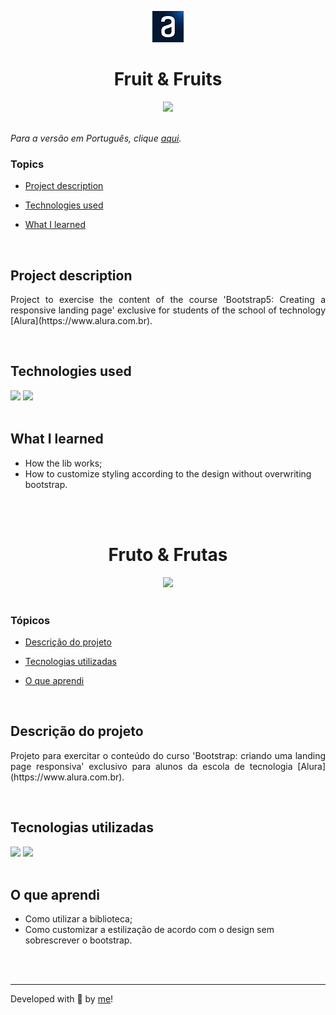 <p align='center'> <img src="./src/alura.jpg" alt="alura logo"> </p>

<h1 align='center'>Fruit & Fruits</h1>

<div align='center'>
	<img src="http://img.shields.io/static/v1?label=STATUS&message=DEVELOPING&color=yellow&style=for-the-badge"/>
</div>

<br>

_Para a versão em Português, clique [aqui](#portuguese)._


### Topics

- [Project description](#project-description)

- [Technologies used](#technologies-used)

- [What I learned](#what-I-learned)

<!-- - [Access the Project](#access-the-project) -->

<br>


## Project description

<p align="justify">
Project to exercise the content of the course 'Bootstrap5: Creating a responsive landing page' exclusive for students of the school of technology [Alura](https://www.alura.com.br).
</p>

<br>

## Technologies used

<div>
  <img src="https://img.shields.io/badge/HTML5-E34F26?style=for-the-badge&logo=html5&logoColor=white">
  <img src="https://img.shields.io/badge/CSS3-1572B6?style=for-the-badge&logo=css3&logoColor=white">
</div>

<br>

## What I learned

- How the lib works;
- How to customize styling according to the design without overwriting bootstrap.

<br>

<!-- ## Access the Project

You can [access the project here](https://bo83dev.github.io/alura-plus) 

Mobile

<img src="./.gif" alt="mobile screen gif">

Tablet 

<img src="./.gif" alt="desktop screen gif">

Desktop 

<img src="./.gif" alt="desktop screen gif"> -->

<br>

<div id="portuguese">


<h1 align='center'>Fruto & Frutas</h1>


<div align='center'>
	<img src="http://img.shields.io/static/v1?label=STATUS&message=DEVELOPING&color=yellow&style=for-the-badge"/>
</div>

<br>

### Tópicos 

- [Descrição do projeto](#descrição-do-projeto)

- [Tecnologias utilizadas](#tecnologias-utilizadas)

- [O que aprendi](#o-que-aprendi)

<!-- - [Acesse o projeto](#acesse-o-projeto) -->

<br>

## Descrição do projeto 

<p align="justify">
Projeto para exercitar o conteúdo do curso 'Bootstrap: criando uma landing page responsiva' exclusivo para alunos da escola de tecnologia [Alura](https://www.alura.com.br).
</p>

<br>

## Tecnologias utilizadas

<div>
  <img src="https://img.shields.io/badge/HTML5-E34F26?style=for-the-badge&logo=html5&logoColor=white">
  <img src="https://img.shields.io/badge/CSS3-1572B6?style=for-the-badge&logo=css3&logoColor=white">
</div>

<br>

## O que aprendi

- Como utilizar a biblioteca;
- Como customizar a estilização de acordo com o design sem sobrescrever o bootstrap.

<br>

<!-- ## Acesse o projeto

Você pode [acessar o projeto aqui](https://bo83dev.github.io/testimonials-project/) 

Mobile

<img src="./.gif" alt="mobile screen gif">

Tablet 

<img src="./.gif" alt="desktop screen gif">

Desktop 

<img src="./.gif" alt="desktop screen gif"> -->

<br>
<hr>

Developed with 🧡 by [me](https://www.linkedin.com/in/carolinebarbosavilar/)!
